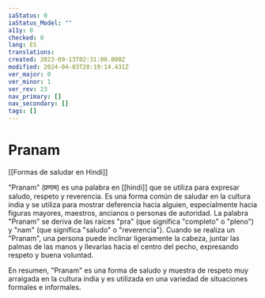 ```yaml
---
iaStatus: 0
iaStatus_Model: ""
a11y: 0
checked: 0
lang: ES
translations: 
created: 2023-09-13T02:31:00.000Z
modified: 2024-04-03T20:19:14.431Z
ver_major: 0
ver_minor: 1
ver_rev: 23
nav_primary: []
nav_secondary: []
tags: []
---
```

# Pranam

[[Formas de saludar en Hindi]]

"Pranam" (प्रणाम) es una palabra en [[hindi]] que se utiliza para expresar saludo, respeto y reverencia. Es una forma común de saludar en la cultura india y se utiliza para mostrar deferencia hacia alguien, especialmente hacia figuras mayores, maestros, ancianos o personas de autoridad. La palabra "Pranam" se deriva de las raíces "pra" (que significa "completo" o "pleno") y "nam" (que significa "saludo" o "reverencia"). Cuando se realiza un "Pranam", una persona puede inclinar ligeramente la cabeza, juntar las palmas de las manos y llevarlas hacia el centro del pecho, expresando respeto y buena voluntad.

En resumen, "Pranam" es una forma de saludo y muestra de respeto muy arraigada en la cultura india y es utilizada en una variedad de situaciones formales e informales.